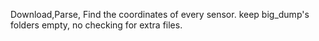 
Download,Parse, Find the coordinates of every sensor.
keep big_dump's folders empty, no checking for extra files.
